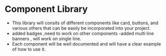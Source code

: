 # Component Library

- This library will consits of different components like card, buttons, and various others that can be easily be incorporated into your project. 
- added badges ,need to work on other components
-added multi line banners , will work on single line.
- Each component will be well documented and will have a clear example of how to use it.
